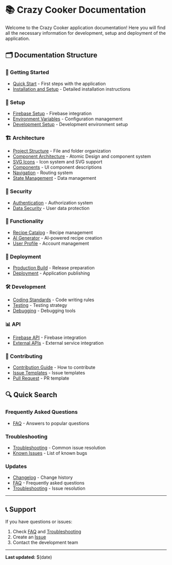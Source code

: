 # 📚 Crazy Cooker Documentation

Welcome to the Crazy Cooker application documentation! Here you will find all the necessary information for development, setup and deployment of the application.

## 🗂 Documentation Structure

### 🚀 Getting Started

- [Quick Start](./getting-started.md) - First steps with the application
- [Installation and Setup](./installation.md) - Detailed installation instructions

### 🔧 Setup

- [Firebase Setup](./firebase-setup.md) - Firebase integration
- [Environment Variables](./environment-variables.md) - Configuration management
- [Development Setup](./development-setup.md) - Development environment setup

### 🏗 Architecture

- [Project Structure](./project-structure.md) - File and folder organization
- [Component Architecture](./component-architecture.md) - Atomic Design and component system
- [SVG Icons](./svg-icons.md) - Icon system and SVG support
- [Components](./components.md) - UI component descriptions
- [Navigation](./navigation.md) - Routing system
- [State Management](./state-management.md) - Data management

### 🔐 Security

- [Authentication](./authentication.md) - Authorization system
- [Data Security](./security.md) - User data protection

### 📱 Functionality

- [Recipe Catalog](./recipes-catalog.md) - Recipe management
- [AI Generator](./ai-generator.md) - AI-powered recipe creation
- [User Profile](./user-profile.md) - Account management

### 🚀 Deployment

- [Production Build](./production-build.md) - Release preparation
- [Deployment](./deployment.md) - Application publishing

### 🛠 Development

- [Coding Standards](./coding-standards.md) - Code writing rules
- [Testing](./testing.md) - Testing strategy
- [Debugging](./debugging.md) - Debugging tools

### 📊 API

- [Firebase API](./firebase-api.md) - Firebase integration
- [External APIs](./external-apis.md) - External service integration

### 🤝 Contributing

- [Contribution Guide](./contributing.md) - How to contribute
- [Issue Templates](./issue-templates.md) - Issue templates
- [Pull Request](./pull-request-template.md) - PR template

## 🔍 Quick Search

### Frequently Asked Questions

- [FAQ](./faq.md) - Answers to popular questions

### Troubleshooting

- [Troubleshooting](./troubleshooting.md) - Common issue resolution
- [Known Issues](./known-issues.md) - List of known bugs

### Updates

- [Changelog](./changelog.md) - Change history
- [FAQ](./faq.md) - Frequently asked questions
- [Troubleshooting](./troubleshooting.md) - Issue resolution

---

## 📞 Support

If you have questions or issues:

1. Check [FAQ](./faq.md) and [Troubleshooting](./troubleshooting.md)
2. Create an [Issue](https://github.com/your-repo/crazy-cooker/issues)
3. Contact the development team

---

**Last updated:** $(date)
